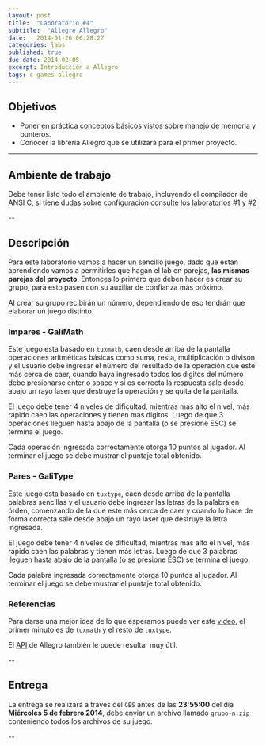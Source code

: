```yaml
---
layout: post
title:  "Laboratorio #4"
subtitle:  "Allegre Allegro"
date:   2014-01-26 06:28:27
categories: labs
published: true
due_date: 2014-02-05
excerpt: Introducción a Allegro
tags: c games allegro
---
```


## Objetivos

- Poner en práctica conceptos básicos vistos sobre manejo de memoria y punteros.
- Conocer la librería Allegro que se utilizará para el primer proyecto.

---

## Ambiente de trabajo

Debe tener listo todo el ambiente de trabajo, incluyendo el compilador de ANSI C, si tiene dudas sobre configuración consulte los laboratorios #1 y #2

--

## Descripción

Para este laboratorio vamos a hacer un sencillo juego, dado que estan aprendiendo vamos a permitirles que hagan el lab en parejas, **las mismas parejas del proyecto**. Entonces lo primero que deben hacer es crear su grupo, para esto pasen con su auxiliar de confianza más próximo.  

Al crear su grupo recibirán un número, dependiendo de eso tendrán que elaborar un juego distinto.

### Impares - GaliMath

Este juego esta basado en `tuxmath`, caen desde arriba de la pantalla operaciones aritméticas básicas como suma, resta, multiplicación o divisón y el usuario debe ingresar el número del resultado de la operación que este más cerca de caer, cuando haya ingresado todos los digitos del número debe presionarse enter o space y si es correcta la respuesta sale desde abajo un rayo laser que destruye la operación y se quita de la pantalla.  

El juego debe tener 4 niveles de dificultad, mientras más alto el nivel, más rápido caen las operaciones y tienen más digitos.
Luego de que 3 operaciones lleguen hasta abajo de la pantalla (o se presione ESC) se termina el juego.

Cada operación ingresada correctamente otorga 10 puntos al jugador. Al terminar el juego se debe mustrar el puntaje total obtenido.

### Pares - GaliType

Este juego esta basado en `tuxtype`, caen desde arriba de la pantalla palabras sencillas y el usuario debe ingresar las letras de la palabra en órden, comenzando de la que este más cerca de caer y cuando lo hace de forma correcta sale desde abajo un rayo laser que destruye la letra ingresada.  

El juego debe tener 4 niveles de dificultad, mientras más alto el nivel, más rápido caen las palabras y tienen más letras.
Luego de que 3 palabras lleguen hasta abajo de la pantalla (o se presione ESC) se termina el juego.

Cada palabra ingresada correctamente otorga 10 puntos al jugador. Al terminar el juego se debe mustrar el puntaje total obtenido.


### Referencias

Para darse una mejor idea de lo que esperamos puede ver este [video](http://www.youtube.com/watch?v=PdbEh-it8zo), el primer minuto es de `tuxmath` y el resto de `tuxtype`.

El [API](http://alleg.sourceforge.net/a5docs/5.0.10/) de Allegro también le puede resultar muy útil.

--
## Entrega

La entrega se realizará a través del `GES` antes de las **23:55:00** del día **Miércoles 5 de febrero 2014**, debe enviar un archivo llamado `grupo-n.zip` conteniendo todos los archivos de su juego.  

-- 
